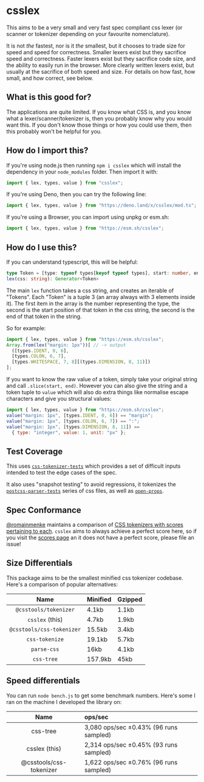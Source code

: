 # csslex

This aims to be a very small and very fast spec compliant css lexer (or scanner
or tokenizer depending on your favourite nomenclature).

It is not _the_ fastest, nor is it _the_ smallest, but it chooses to trade size
for speed and speed for correctness. Smaller lexers exist but they sacrifice
speed and correctness. Faster lexers exist but they sacrifice code size, and the
ability to easily run in the browser. More clearly written lexers exist, but
usually at the sacrifice of both speed and size. For details on how fast, how
small, and how correct, see below.

## What is this good for?

The applications are quite limited. If you know what CSS is, and you know what a
lexer/scanner/tokenizer is, then you probably know why you would want this. If
you don't know those things or how you could use them, then this probably won't
be helpful for you.

## How do I import this?

If you're using node.js then running `npm i csslex` which will install the
dependency in your `node_modules` folder. Then import it with:

```ts
import { lex, types, value } from "csslex";
```

If you're using Deno, then you can try the following line:

```ts
import { lex, types, value } from "https://deno.land/x/csslex/mod.ts";
```

If you're using a Browser, you can import using unpkg or esm.sh:

```ts
import { lex, types, value } from "https://esm.sh/csslex";
```

## How do I use this?

If you can understand typescript, this will be helpful:

```ts
type Token = [type: typeof types[keyof typeof types], start: number, end: number]
lex(css: string): Generator<Token>
```

The main `lex` function takes a css string, and creates an iterable of "Tokens".
Each "Token" is a tuple 3 (an array always with 3 elements inside it). The first
item in the array is the number representing the type, the second is the start
position of that token in the css string, the second is the end of that token in
the string.

So for example:

```js
import { lex, types, value } from "https://esm.sh/csslex";
Array.from(lex("margin: 1px"))[ // -> output
  ([types.IDENT, 0, 6],
  [types.COLON, 6, 7],
  [types.WHITESPACE, 7, 8][(types.DIMENSION, 8, 11)])
];
```

If you want to know the raw value of a token, simply take your original string
and call `.slice(start, end)`. However you can also give the string and a token
tuple to `value` which will also do extra things like normalise escape
characters and give you structural values:

```js
import { lex, types, value } from "https://esm.sh/csslex";
value("margin: 1px", [types.IDENT, 0, 6]) == "margin";
value("margin: 1px", [types.COLON, 6, 7]) == ":";
value("margin: 1px", [types.DIMENSION, 8, 11]) ==
  { type: "integer", value: 1, unit: "px" };
```

## Test Coverage

This uses [`css-tokenizer-tests`][1] which provides a set of difficult inputs
intended to test the edge cases of the spec.

It also uses "snapshot testing" to avoid regressions, it tokenizes the
[`postcss-parser-tests`][2] series of css files, as well as [`open-props`][3].

[1]: https://github.com/romainmenke/css-tokenizer-tests
[2]: https://www.npmjs.com/package/postcss-parser-tests/v/8.3.1
[3]: https://github.com/argyleink/open-props

## Spec Conformance

[@romainmenke][4] maintains a comparison of
[CSS tokenizers with scores pertaining to each][5]. `csslex` aims to always
achieve a perfect score here, so if you visit the [scores page][5] an it does
not have a perfect score, please file an issue!

[4]: (https://github.com/romainmenke)
[5]: (https://romainmenke.github.io/css-tokenizer-tests/)

## Size Differentials

This package aims to be the smallest minified css tokenizer codebase. Here's a
comparison of popular alternatives:

|           Name            | Minified | Gzipped |
| :-----------------------: | :------- | :------ |
|   `@csstools/tokenizer`   | 4.1kb    | 1.1kb   |
|      `csslex` (this)      | 4.7kb    | 1.9kb   |
| `@csstools/css-tokenizer` | 15.5kb   | 3.4kb   |
|      `css-tokenize`       | 19.1kb   | 5.7kb   |
|        `parse-css`        | 16kb     | 4.1kb   |
|        `css-tree`         | 157.9kb  | 45kb    |

## Speed differentials

You can run `node bench.js` to get some benchmark numbers. Here's some I ran on
the machine I developed the library on:

|          Name           | ops/sec                                |
| :---------------------: | :------------------------------------- |
|        css-tree         | 3,080 ops/sec ±0.43% (96 runs sampled) |
|      csslex (this)      | 2,314 ops/sec ±0.45% (93 runs sampled) |
| @csstools/css-tokenizer | 1,622 ops/sec ±0.76% (96 runs sampled) |
